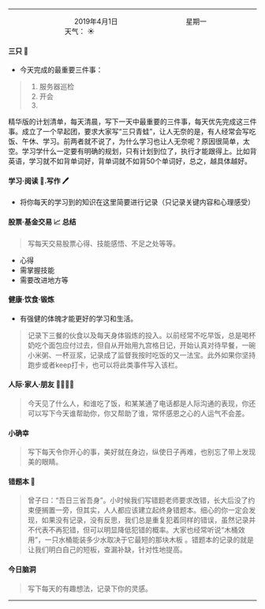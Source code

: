 ***
&nbsp;&nbsp;&nbsp;&nbsp;&nbsp;&nbsp;&nbsp;&nbsp;&nbsp;&nbsp;&nbsp;&nbsp;&nbsp;&nbsp;&nbsp;&nbsp;&nbsp;&nbsp;
&nbsp;&nbsp;&nbsp;&nbsp;&nbsp;&nbsp;&nbsp;&nbsp;&nbsp;&nbsp;&nbsp;&nbsp;&nbsp;&nbsp;           2019年4月1日
&nbsp;&nbsp;&nbsp;&nbsp;&nbsp;&nbsp;&nbsp;&nbsp;&nbsp;&nbsp;&nbsp;&nbsp;&nbsp;&nbsp;&nbsp;&nbsp;&nbsp;&nbsp;
&nbsp;&nbsp;&nbsp;&nbsp;&nbsp;&nbsp;&nbsp;&nbsp;&nbsp;&nbsp;&nbsp;&nbsp;&nbsp;&nbsp;                星期一
&nbsp;&nbsp;&nbsp;&nbsp;&nbsp;&nbsp;&nbsp;&nbsp;&nbsp;&nbsp;&nbsp;&nbsp;&nbsp;&nbsp;&nbsp;&nbsp;&nbsp;&nbsp;
&nbsp;&nbsp;&nbsp;&nbsp;&nbsp;&nbsp;&nbsp;&nbsp;&nbsp;&nbsp;&nbsp;&nbsp;&nbsp;&nbsp;&nbsp;&nbsp;&nbsp;&nbsp;
&nbsp;&nbsp;&nbsp;&nbsp;&nbsp;&nbsp;&nbsp;&nbsp;&nbsp;                                       天气： :sunny:


#### 三只 :frog:
- 今天完成的最重要三件事：
>1. 服务器巡检
>2. 开会
>3. 
精华版的计划清单，每天清晨，写下一天中最重要的三件事，每天优先完成这三件事。成立了一个早起团，要求大家写“三只青蛙”，让人无奈的是，有人经常会写吃饭、午休、学习。前两者就不说了，为什么学习也让人无奈呢？原因很简单，太空。学习学什么一定要有明确的规划，只有计划到位了，执行才能跟得上。比如背英语，学习就不如背单词好，背单词就不如背50个单词好，总之，越具体越好。

#### 学习·阅读 :book:.写作 :pen:
- 将你每天的学习到的知识在这里简要进行记录（只记录关键内容和心理感受）
>

#### 股票·基金交易 :chart_with_upwards_trend: 总结
>写每天交易股票心得、技能感悟、不足之处等等。
- 心得
- 需掌握技能
- 需要改进地方等

#### 健康·饮食·锻炼
- 有强健的体魄才能更好的学习和生活。
>记录下三餐的伙食以及每天身体锻炼的投入。以前经常不吃早饭，总是喝杯奶吃个面包应付过去，但自从开始用九宫格日记，开始认真对待早餐，一碗小米粥、一杯豆浆，记录成了监督我按时吃饭的又一法宝。此外如果你坚持跑步或者keep打卡，也可以将此类事件写入该栏。

#### 人际·家人·朋友 :family_man_woman_girl_boy:
>今天见了什么人，和谁吃了饭，和某某通了电话都是人际沟通的表现，你还可以写下今天谁帮助你，你又帮助了谁，常怀感恩之心的人运气不会差。

#### 小确幸
>写下每天令你开心的事，美好就在身边，纵使日子再难，也别忘了带上发现美的眼睛。

#### 错题本 :memo:
>曾子曰：“吾日三省吾身”。小时候我们写错题老师要求改错，长大后没了约束便搁置一旁，但其实，人人都应该建立起终身错题本。细心的你一定会发现，如果没有记录，没有反思，我们总是重复犯着同样的错误，虽然记录并不代表不再犯错，但可以明显降低犯错的概率。大家也经常听说“木桶效用”，一只水桶能装多少水取决于它最短的那块木板 。错题本的记录的就是让我们明白自己的短板，查漏补缺，针对性地提高。


#### 今日脑洞
>写下每天的有趣想法，记录下你的灵感。

***

